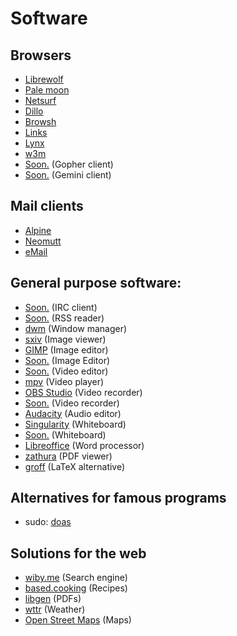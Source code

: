 # Software

## Browsers

* [Librewolf](https://librewolf.net)
* [Pale moon](https://www.palemoon.org)
* [Netsurf](http://www.netsurf-browser.org)
* [Dillo](http://www.dillo.org)
* [Browsh](https://www.brow.sh)
* [Links](http://links.twibright.com)
* [Lynx](https://lynx.invisible-island.net)
* [w3m](http://w3m.sourceforge.net)
* [Soon.](?) (Gopher client)
* [Soon.](?) (Gemini client)

## Mail clients

* [Alpine](https://alpineapp.email)
* [Neomutt](https://github.com/neomutt/neomutt)
* [eMail](https://github.com/deanproxy/eMail)

## General purpose software:

* [Soon.](?) (IRC client)
* [Soon.](?) (RSS reader)
* [dwm](https://dwm.suckless.org) (Window manager)
* [sxiv](https://github.com/muennich/sxiv) (Image viewer)
* [GIMP](https://www.gimp.org) (Image editor)
* [Soon.](?) (Image Editor)
* [Soon.](?) (Video editor)
* [mpv](https://mpv.io) (Video player)
* [OBS Studio](https://obsproject.com) (Video recorder)
* [Soon.](?) (Video recorder)
* [Audacity](?) (Audio editor)
* [Singularity](?) (Whiteboard)
* [Soon.](?) (Whiteboard)
* [Libreoffice](https://www.libreoffice.org) (Word processor)
* [zathura](?) (PDF viewer)
* [groff](?) (LaTeX alternative)
 
## Alternatives for famous programs

- sudo: [doas](https://github.com/slicer69/doas)

## Solutions for the web

- [wiby.me](wiby.me) (Search engine)
- [based.cooking](https://based.cooking) (Recipes)
- [libgen](libgen.rs) (PDFs)
- [wttr](wttr.in) (Weather)
- [Open Street Maps](https://www.openstreetmap.org) (Maps)
